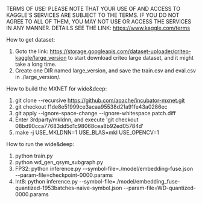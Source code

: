 TERMS OF USE:
PLEASE NOTE THAT YOUR USE OF AND ACCESS TO KAGGLE'S SERVICES ARE SUBJECT TO THE TERMS. IF YOU DO NOT AGREE TO ALL OF THEM, YOU MAY NOT USE OR ACCESS THE SERVICES IN ANY MANNER. DETAILS SEE THE LINK: https://www.kaggle.com/terms

How to get dataset:
1. Goto the link: https://storage.googleapis.com/dataset-uploader/criteo-kaggle/large_version to start download criteo large dataset, and it might take a long time.
2. Create one DIR named large_version, and save the train.csv and eval.csv in ./large_version/.

How to build the MXNET for wide&deep:
1. git clone --recursive https://github.com/apache/incubator-mxnet.git
2. git checkout f1de8e51999ce3acaa95538d21a91fe43a0286ec
3. git apply --ignore-space-change --ignore-whitespace patch.diff
4. Enter 3rdparty/mkldnn, and execute 'git checkout 08bd90cca77683dd5d1c98068cea8b92ed05784d'
5. make -j USE_MKLDNN=1 USE_BLAS=mkl USE_OPENCV=1

How to run the wide&deep:
1. python train.py
2. python wd_gen_qsym_subgraph.py
3. FP32: python inference.py --symbol-file=./model/embedding-fuse.json --param-file=checkpoint-0000.params
4. Int8: python inference.py --symbol-file=./model/embedding_fuse-quantized-1953batches-naive-symbol.json --param-file=WD-quantized-0000.params
